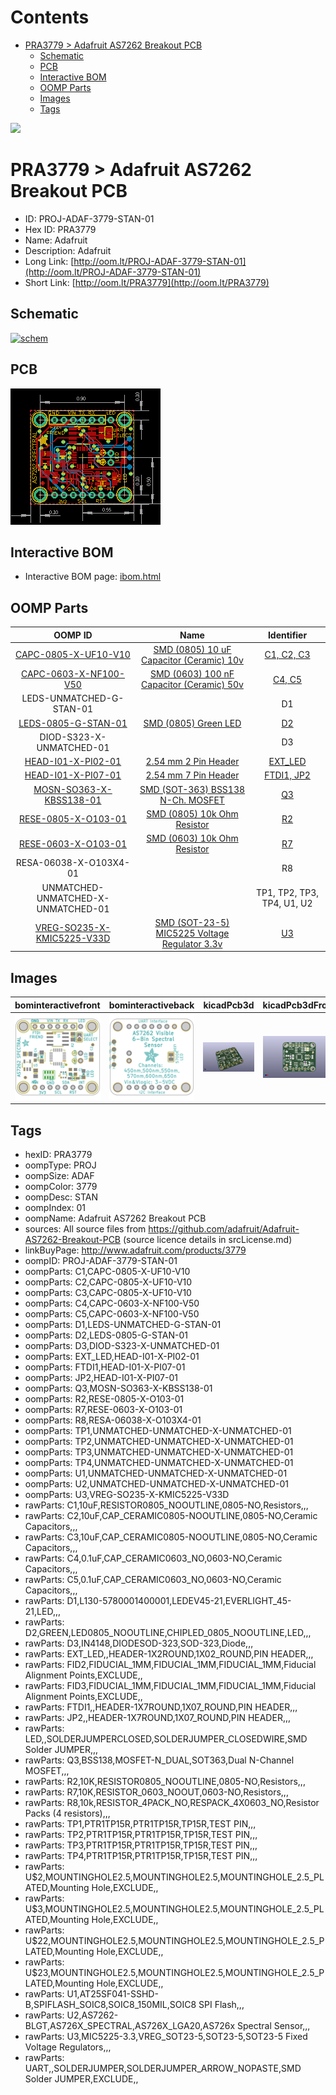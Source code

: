 



Contents
========

* [PRA3779 > Adafruit AS7262 Breakout PCB](#pra3779--adafruit-as7262-breakout-pcb)
	* [Schematic](#schematic)
	* [PCB](#pcb)
	* [Interactive BOM](#interactive-bom)
	* [OOMP Parts](#oomp-parts)
	* [Images](#images)
	* [Tags](#tags)
  
![][im]
# PRA3779 > Adafruit AS7262 Breakout PCB

- ID: PROJ-ADAF-3779-STAN-01
- Hex ID: PRA3779
- Name: Adafruit
- Description: Adafruit
- Long Link: [http://oom.lt/PROJ-ADAF-3779-STAN-01](http://oom.lt/PROJ-ADAF-3779-STAN-01)
- Short Link: [http://oom.lt/PRA3779](http://oom.lt/PRA3779)

## Schematic
  
[![schem](eagleSchemImage.png)](eagleSchemImage.png)
## PCB
  
[![pcb](eagleImage.png)](eagleImage.png)
## Interactive BOM

- Interactive BOM page: [ibom.html](https://htmlpreview.github.io/?https://github.com/oomlout/oomlout_OOMP_projects/blob/main/PROJ-ADAF-3779-STAN-01/kicad/bom/ibom.html)

## OOMP Parts
  

|OOMP ID|Name|Identifier|
| :---: | :---: | :---: |
|[CAPC-0805-X-UF10-V10](https://github.com/oomlout/oomlout_OOMP_parts/tree/main/CAPC-0805-X-UF10-V10/)|[SMD (0805) 10 uF Capacitor (Ceramic) 10v](https://github.com/oomlout/oomlout_OOMP_parts/tree/main/CAPC-0805-X-UF10-V10/)|[C1, C2, C3](https://github.com/oomlout/oomlout_OOMP_parts/tree/main/CAPC-0805-X-UF10-V10/)|
|[CAPC-0603-X-NF100-V50](https://github.com/oomlout/oomlout_OOMP_parts/tree/main/CAPC-0603-X-NF100-V50/)|[SMD (0603) 100 nF Capacitor (Ceramic) 50v](https://github.com/oomlout/oomlout_OOMP_parts/tree/main/CAPC-0603-X-NF100-V50/)|[C4, C5](https://github.com/oomlout/oomlout_OOMP_parts/tree/main/CAPC-0603-X-NF100-V50/)|
|LEDS-UNMATCHED-G-STAN-01||D1|
|[LEDS-0805-G-STAN-01](https://github.com/oomlout/oomlout_OOMP_parts/tree/main/LEDS-0805-G-STAN-01/)|[SMD (0805) Green LED](https://github.com/oomlout/oomlout_OOMP_parts/tree/main/LEDS-0805-G-STAN-01/)|[D2](https://github.com/oomlout/oomlout_OOMP_parts/tree/main/LEDS-0805-G-STAN-01/)|
|DIOD-S323-X-UNMATCHED-01||D3|
|[HEAD-I01-X-PI02-01](https://github.com/oomlout/oomlout_OOMP_parts/tree/main/HEAD-I01-X-PI02-01/)|[2.54 mm 2 Pin Header](https://github.com/oomlout/oomlout_OOMP_parts/tree/main/HEAD-I01-X-PI02-01/)|[EXT_LED](https://github.com/oomlout/oomlout_OOMP_parts/tree/main/HEAD-I01-X-PI02-01/)|
|[HEAD-I01-X-PI07-01](https://github.com/oomlout/oomlout_OOMP_parts/tree/main/HEAD-I01-X-PI07-01/)|[2.54 mm 7 Pin Header](https://github.com/oomlout/oomlout_OOMP_parts/tree/main/HEAD-I01-X-PI07-01/)|[FTDI1, JP2](https://github.com/oomlout/oomlout_OOMP_parts/tree/main/HEAD-I01-X-PI07-01/)|
|[MOSN-SO363-X-KBSS138-01](https://github.com/oomlout/oomlout_OOMP_parts/tree/main/MOSN-SO363-X-KBSS138-01/)|[SMD (SOT-363) BSS138 N-Ch. MOSFET](https://github.com/oomlout/oomlout_OOMP_parts/tree/main/MOSN-SO363-X-KBSS138-01/)|[Q3](https://github.com/oomlout/oomlout_OOMP_parts/tree/main/MOSN-SO363-X-KBSS138-01/)|
|[RESE-0805-X-O103-01](https://github.com/oomlout/oomlout_OOMP_parts/tree/main/RESE-0805-X-O103-01/)|[SMD (0805) 10k Ohm Resistor](https://github.com/oomlout/oomlout_OOMP_parts/tree/main/RESE-0805-X-O103-01/)|[R2](https://github.com/oomlout/oomlout_OOMP_parts/tree/main/RESE-0805-X-O103-01/)|
|[RESE-0603-X-O103-01](https://github.com/oomlout/oomlout_OOMP_parts/tree/main/RESE-0603-X-O103-01/)|[SMD (0603) 10k Ohm Resistor](https://github.com/oomlout/oomlout_OOMP_parts/tree/main/RESE-0603-X-O103-01/)|[R7](https://github.com/oomlout/oomlout_OOMP_parts/tree/main/RESE-0603-X-O103-01/)|
|RESA-06038-X-O103X4-01||R8|
|UNMATCHED-UNMATCHED-X-UNMATCHED-01||TP1, TP2, TP3, TP4, U1, U2|
|[VREG-SO235-X-KMIC5225-V33D](https://github.com/oomlout/oomlout_OOMP_parts/tree/main/VREG-SO235-X-KMIC5225-V33D/)|[SMD (SOT-23-5) MIC5225 Voltage Regulator 3.3v](https://github.com/oomlout/oomlout_OOMP_parts/tree/main/VREG-SO235-X-KMIC5225-V33D/)|[U3](https://github.com/oomlout/oomlout_OOMP_parts/tree/main/VREG-SO235-X-KMIC5225-V33D/)|

## Images
  
  

|bominteractivefront|bominteractiveback|kicadPcb3d|kicadPcb3dFront|kicadPcb3dBack|eagleImage|eagleSchemImage|pcbdraw|pcbdrawback|
| :---: | :---: | :---: | :---: | :---: | :---: | :---: | :---: | :---: |
|[![bominteractivefront](bomFront_140.png)](bomFront.png)|[![bominteractiveback](bomBack_140.png)](bomBack.png)|[![kicadPcb3d](kicadPcb3d_140.png)](kicadPcb3d.png)|[![kicadPcb3dFront](kicadPcb3dFront_140.png)](kicadPcb3dFront.png)|[![kicadPcb3dBack](kicadPcb3dBack_140.png)](kicadPcb3dBack.png)|[![eagleImage](eagleImage_140.png)](eagleImage.png)|[![eagleSchemImage](eagleSchemImage_140.png)](eagleSchemImage.png)|[![pcbdraw](pcbdraw_140.png)](pcbdraw.png)|[![pcbdrawback](pcbdrawBack_140.png)](pcbdrawBack.png)|

## Tags

- hexID: PRA3779
- oompType: PROJ
- oompSize: ADAF
- oompColor: 3779
- oompDesc: STAN
- oompIndex: 01
- oompName: Adafruit AS7262 Breakout PCB
- sources: All source files from https://github.com/adafruit/Adafruit-AS7262-Breakout-PCB (source licence details in srcLicense.md)
- linkBuyPage: http://www.adafruit.com/products/3779
- oompID: PROJ-ADAF-3779-STAN-01
- oompParts: C1,CAPC-0805-X-UF10-V10
- oompParts: C2,CAPC-0805-X-UF10-V10
- oompParts: C3,CAPC-0805-X-UF10-V10
- oompParts: C4,CAPC-0603-X-NF100-V50
- oompParts: C5,CAPC-0603-X-NF100-V50
- oompParts: D1,LEDS-UNMATCHED-G-STAN-01
- oompParts: D2,LEDS-0805-G-STAN-01
- oompParts: D3,DIOD-S323-X-UNMATCHED-01
- oompParts: EXT_LED,HEAD-I01-X-PI02-01
- oompParts: FTDI1,HEAD-I01-X-PI07-01
- oompParts: JP2,HEAD-I01-X-PI07-01
- oompParts: Q3,MOSN-SO363-X-KBSS138-01
- oompParts: R2,RESE-0805-X-O103-01
- oompParts: R7,RESE-0603-X-O103-01
- oompParts: R8,RESA-06038-X-O103X4-01
- oompParts: TP1,UNMATCHED-UNMATCHED-X-UNMATCHED-01
- oompParts: TP2,UNMATCHED-UNMATCHED-X-UNMATCHED-01
- oompParts: TP3,UNMATCHED-UNMATCHED-X-UNMATCHED-01
- oompParts: TP4,UNMATCHED-UNMATCHED-X-UNMATCHED-01
- oompParts: U1,UNMATCHED-UNMATCHED-X-UNMATCHED-01
- oompParts: U2,UNMATCHED-UNMATCHED-X-UNMATCHED-01
- oompParts: U3,VREG-SO235-X-KMIC5225-V33D
- rawParts: C1,10uF,RESISTOR0805_NOOUTLINE,0805-NO,Resistors,,,
- rawParts: C2,10uF,CAP_CERAMIC0805-NOOUTLINE,0805-NO,Ceramic Capacitors,,,
- rawParts: C3,10uF,CAP_CERAMIC0805-NOOUTLINE,0805-NO,Ceramic Capacitors,,,
- rawParts: C4,0.1uF,CAP_CERAMIC0603_NO,0603-NO,Ceramic Capacitors,,,
- rawParts: C5,0.1uF,CAP_CERAMIC0603_NO,0603-NO,Ceramic Capacitors,,,
- rawParts: D1,L130-5780001400001,LEDEV45-21,EVERLIGHT_45-21,LED,,,
- rawParts: D2,GREEN,LED0805_NOOUTLINE,CHIPLED_0805_NOOUTLINE,LED,,,
- rawParts: D3,IN4148,DIODESOD-323,SOD-323,Diode,,,
- rawParts: EXT_LED,,HEADER-1X2ROUND,1X02_ROUND,PIN HEADER,,,
- rawParts: FID2,FIDUCIAL_1MM,FIDUCIAL_1MM,FIDUCIAL_1MM,Fiducial Alignment Points,EXCLUDE,,
- rawParts: FID3,FIDUCIAL_1MM,FIDUCIAL_1MM,FIDUCIAL_1MM,Fiducial Alignment Points,EXCLUDE,,
- rawParts: FTDI1,,HEADER-1X7ROUND,1X07_ROUND,PIN HEADER,,,
- rawParts: JP2,,HEADER-1X7ROUND,1X07_ROUND,PIN HEADER,,,
- rawParts: LED,,SOLDERJUMPERCLOSED,SOLDERJUMPER_CLOSEDWIRE,SMD Solder JUMPER,,,
- rawParts: Q3,BSS138,MOSFET-N_DUAL,SOT363,Dual N-Channel MOSFET,,,
- rawParts: R2,10K,RESISTOR0805_NOOUTLINE,0805-NO,Resistors,,,
- rawParts: R7,10K,RESISTOR_0603_NOOUT,0603-NO,Resistors,,,
- rawParts: R8,10k,RESISTOR_4PACK_NO,RESPACK_4X0603_NO,Resistor Packs (4 resistors),,,
- rawParts: TP1,PTR1TP15R,PTR1TP15R,TP15R,TEST PIN,,,
- rawParts: TP2,PTR1TP15R,PTR1TP15R,TP15R,TEST PIN,,,
- rawParts: TP3,PTR1TP15R,PTR1TP15R,TP15R,TEST PIN,,,
- rawParts: TP4,PTR1TP15R,PTR1TP15R,TP15R,TEST PIN,,,
- rawParts: U$2,MOUNTINGHOLE2.5,MOUNTINGHOLE2.5,MOUNTINGHOLE_2.5_PLATED,Mounting Hole,EXCLUDE,,
- rawParts: U$3,MOUNTINGHOLE2.5,MOUNTINGHOLE2.5,MOUNTINGHOLE_2.5_PLATED,Mounting Hole,EXCLUDE,,
- rawParts: U$22,MOUNTINGHOLE2.5,MOUNTINGHOLE2.5,MOUNTINGHOLE_2.5_PLATED,Mounting Hole,EXCLUDE,,
- rawParts: U$23,MOUNTINGHOLE2.5,MOUNTINGHOLE2.5,MOUNTINGHOLE_2.5_PLATED,Mounting Hole,EXCLUDE,,
- rawParts: U1,AT25SF041-SSHD-B,SPIFLASH_SOIC8,SOIC8_150MIL,SOIC8 SPI Flash,,,
- rawParts: U2,AS7262-BLGT,AS726X_SPECTRAL,AS726X_LGA20,AS726x Spectral Sensor,,,
- rawParts: U3,MIC5225-3.3,VREG_SOT23-5,SOT23-5,SOT23-5 Fixed Voltage Regulators,,,
- rawParts: UART,,SOLDERJUMPER,SOLDERJUMPER_ARROW_NOPASTE,SMD Solder JUMPER,EXCLUDE,,



[im]: kicadPcb3d_450.png
